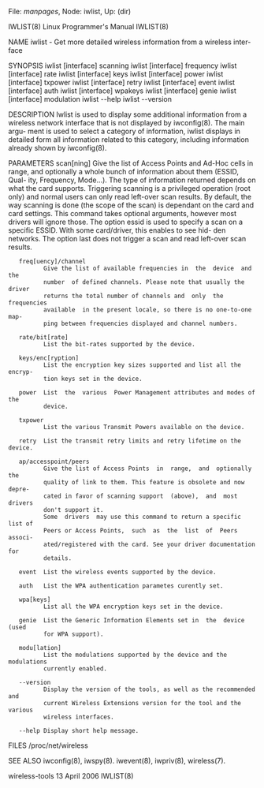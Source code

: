 File: *manpages*,  Node: iwlist,  Up: (dir)

IWLIST(8)                  Linux Programmer's Manual                 IWLIST(8)



NAME
       iwlist  - Get more detailed wireless information from a wireless inter-
       face

SYNOPSIS
       iwlist [interface] scanning
       iwlist [interface] frequency
       iwlist [interface] rate
       iwlist [interface] keys
       iwlist [interface] power
       iwlist [interface] txpower
       iwlist [interface] retry
       iwlist [interface] event
       iwlist [interface] auth
       iwlist [interface] wpakeys
       iwlist [interface] genie
       iwlist [interface] modulation
       iwlist --help
       iwlist --version

DESCRIPTION
       Iwlist is used to display some additional information from  a  wireless
       network interface that is not displayed by iwconfig(8).  The main argu-
       ment is used to select a category of information,  iwlist  displays  in
       detailed  form  all  information  related  to  this category, including
       information already shown by iwconfig(8).

PARAMETERS
       scan[ning]
              Give the list of Access Points and Ad-Hoc cells  in  range,  and
              optionally a whole bunch of information about them (ESSID, Qual-
              ity, Frequency,  Mode...).  The  type  of  information  returned
              depends on what the card supports.
              Triggering  scanning  is  a privileged operation (root only) and
              normal users can only read left-over scan results.  By  default,
              the way scanning is done (the scope of the scan) is dependant on
              the card and card settings.
              This command takes optional arguments, however most drivers will
              ignore  those.  The  option essid is used to specify a scan on a
              specific ESSID. With some card/driver, this enables to see  hid-
              den  networks.  The option last does not trigger a scan and read
              left-over scan results.

       freq[uency]/channel
              Give the list of available frequencies in  the  device  and  the
              number  of defined channels. Please note that usually the driver
              returns the total number of channels and  only  the  frequencies
              available  in the present locale, so there is no one-to-one map-
              ping between frequencies displayed and channel numbers.

       rate/bit[rate]
              List the bit-rates supported by the device.

       keys/enc[ryption]
              List the encryption key sizes supported and list all the encryp-
              tion keys set in the device.

       power  List  the  various  Power Management attributes and modes of the
              device.

       txpower
              List the various Transmit Powers available on the device.

       retry  List the transmit retry limits and retry lifetime on the device.

       ap/accesspoint/peers
              Give the list of Access Points  in  range,  and  optionally  the
              quality of link to them. This feature is obsolete and now depre-
              cated in favor of scanning support  (above),  and  most  drivers
              don't support it.
              Some  drivers  may use this command to return a specific list of
              Peers or Access Points,  such  as  the  list  of  Peers  associ-
              ated/registered with the card. See your driver documentation for
              details.

       event  List the wireless events supported by the device.

       auth   List the WPA authentication parametes curently set.

       wpa[keys]
              List all the WPA encryption keys set in the device.

       genie  List the Generic Information Elements set in  the  device  (used
              for WPA support).

       modu[lation]
              List the modulations supported by the device and the modulations
              currently enabled.

       --version
              Display the version of the tools, as well as the recommended and
              current Wireless Extensions version for the tool and the various
              wireless interfaces.

       --help Display short help message.

FILES
       /proc/net/wireless

SEE ALSO
       iwconfig(8), iwspy(8).  iwevent(8), iwpriv(8), wireless(7).




wireless-tools                   13 April 2006                       IWLIST(8)
